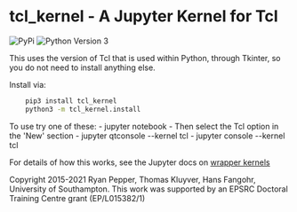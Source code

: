 
# tcl_kernel - A Jupyter Kernel for Tcl

![PyPi](https://img.shields.io/pypi/v/tcl_kernel)
![Python Version 3](https://img.shields.io/pypi/pyversions/tcl_kernel)

This uses the version of Tcl that is used within Python, through Tkinter, so you do not need to install anything else.

Install via:

```bash
    pip3 install tcl_kernel
    python3 -m tcl_kernel.install
```

To use try one of these:
    - jupyter notebook
        - Then select the Tcl option in the 'New' section
    - jupyter qtconsole --kernel tcl
    - jupyter console --kernel tcl

For details of how this works, see the Jupyter docs on [wrapper kernels](http://jupyter-client.readthedocs.org/en/latest/wrapperkernels.html)


Copyright 2015-2021 Ryan Pepper, Thomas Kluyver, Hans Fangohr, University of Southampton. This work was supported by an EPSRC Doctoral Training Centre grant (EP/L015382/1)
